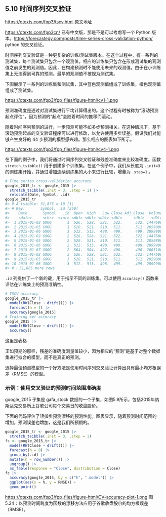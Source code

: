 ## 5.10 时间序列交叉验证

https://otexts.com/fpp3/tscv.html 原文地址

https://otexts.com/fpp3cn/ 已有中文版，那是不是可以考虑写一个 Python 版本。https://forecastegy.com/posts/time-series-cross-validation-python/ python 的交叉验证。



时间序列交叉验证是一种更复杂的训练/测试集版本。在这个过程中，有一系列的测试集，每个测试集只包含一个观测值。相应的训练集只包含在形成测试集的观测值之前发生的观测值。因此，在构建预测时不能使用未来的观测值。由于在小训练集上无法得到可靠的预测，最早的观测值不被视为测试集。

下图展示了一系列的训练集和测试集，其中蓝色观测值组成了训练集，橙色观测值组成了测试集。

https://otexts.com/fpp3/fpp_files/figure-html/cv1-1.png

预测准确度是通过对测试集进行平均计算得出的。这个过程有时被称为“滚动预测起点评估”，因为预测的“起点”会随着时间的推移而滚动。

随着时间序列预测的进行，一步预测可能不如多步预测相关。在这种情况下，基于滚动预测起点的交叉验证程序可以进行修改，以允许使用多步误差。假设我们对能够产生良好的 44 步预测的模型感兴趣。那么相应的图表如下所示。

https://otexts.com/fpp3/fpp_files/figure-html/cv4-1.png

在下面的例子中，我们将通过时间序列交叉验证和残差准确度来比较准确度。函数 `stretch_tsibble()` 用于创建多个训练集。在这个例子中，我们从长度为 `.init=3` 的训练集开始，并通过增加连续训练集的大小来进行比较，增量为 `.step=1` 。

```R
# Time series cross-validation accuracy
google_2015_tr <- google_2015 |>
  stretch_tsibble(.init = 3, .step = 1) |>
  relocate(Date, Symbol, .id)
google_2015_tr
#> # A tsibble: 31,875 x 10 [1]
#> # Key:       Symbol, .id [250]
#>    Date       Symbol   .id  Open  High   Low Close Adj_Close  Volume   day
#>    <date>     <chr>  <int> <dbl> <dbl> <dbl> <dbl>     <dbl>   <dbl> <int>
#>  1 2015-01-02 GOOG       1  526.  528.  521.  522.      522. 1447600     1
#>  2 2015-01-05 GOOG       1  520.  521.  510.  511.      511. 2059800     2
#>  3 2015-01-06 GOOG       1  512.  513.  498.  499.      499. 2899900     3
#>  4 2015-01-02 GOOG       2  526.  528.  521.  522.      522. 1447600     1
#>  5 2015-01-05 GOOG       2  520.  521.  510.  511.      511. 2059800     2
#>  6 2015-01-06 GOOG       2  512.  513.  498.  499.      499. 2899900     3
#>  7 2015-01-07 GOOG       2  504.  504.  497.  498.      498. 2065100     4
#>  8 2015-01-02 GOOG       3  526.  528.  521.  522.      522. 1447600     1
#>  9 2015-01-05 GOOG       3  520.  521.  510.  511.      511. 2059800     2
#> 10 2015-01-06 GOOG       3  512.  513.  498.  499.      499. 2899900     3
#> # ℹ 31,865 more rows
```

`.id` 列提供了一个新的键，用于指示不同的训练集。可以使用 `accuracy()` 函数来评估在训练集上的预测准确性。

```R
# TSCV accuracy
google_2015_tr |>
  model(RW(Close ~ drift())) |>
  forecast(h = 1) |>
  accuracy(google_2015)
# Training set accuracy
google_2015 |>
  model(RW(Close ~ drift())) |>
  accuracy()
```

这里是表格



正如预期的那样，残差的准确度测量值较小，因为相应的“预测”是基于对整个数据集进行拟合的模型，而不是真正的预测。

选择最佳预测模型的一个好方法是使用时间序列交叉验证计算出具有最小均方根误差（RMSE）的模型。

### 示例：使用交叉验证的预测时间范围准确度

google_2015 子集是 gafa_stock 数据的一个子集，如图5.9所示，包括2015年纳斯达克交易所上谷歌公司每个交易日的收盘股价。

下面的代码评估了1到8步预测漂移的预测性能。图表显示，随着预测时间范围的增加，预测误差也增加，这是我们所预期的。

```R
google_2015_tr <- google_2015 |>
  stretch_tsibble(.init = 3, .step = 1)
fc <- google_2015_tr |>
  model(RW(Close ~ drift())) |>
  forecast(h = 8) |>
  group_by(.id) |>
  mutate(h = row_number()) |>
  ungroup() |>
  as_fable(response = "Close", distribution = Close)
fc |>
  accuracy(google_2015, by = c("h", ".model")) |>
  ggplot(aes(x = h, y = RMSE)) +
  geom_point()
```

https://otexts.com/fpp3/fpp_files/figure-html/CV-accuracy-plot-1.png
图5.24：以预测时间跨度为函数的漂移方法应用于谷歌收盘股价的均方根误差（RMSE）。

